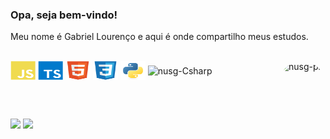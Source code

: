 ### Opa, seja bem-vindo! 
Meu nome é Gabriel Lourenço e aqui é onde compartilho meus estudos.

<div style="display: inline_block"><br>
  <img align="center" alt="nusg-Js" height="30" width="40" src="https://raw.githubusercontent.com/devicons/devicon/master/icons/javascript/javascript-plain.svg">
  <img align="center" alt="nusg-Ts" height="30" width="40" src="https://raw.githubusercontent.com/devicons/devicon/master/icons/typescript/typescript-plain.svg">
  <img align="center" alt="nusg-HTML" height="30" width="40" src="https://raw.githubusercontent.com/devicons/devicon/master/icons/html5/html5-original.svg">
  <img align="center" alt="nusg-CSS" height="30" width="40" src="https://raw.githubusercontent.com/devicons/devicon/master/icons/css3/css3-original.svg">
  <img align="center" alt="nusg-Python" height="30" width="40" src="https://raw.githubusercontent.com/devicons/devicon/master/icons/python/python-original.svg">
  <img align="center" alt="nusg-Csharp" height="30" width="40" img src="https://cdn.jsdelivr.net/gh/devicons/devicon/icons/angularjs/angularjs-original.svg" />
  <img align="right" alt="nusg-pic" height="150" style="border-radius:50px;" src="https://i.pinimg.com/736x/b4/f3/3c/b4f33c0905d83f0ca62e863090f0da24.jpg">
  
</div>


<br><br>
 
  <a href = "mailto:glourenco150@gmail.com"><img src="https://img.shields.io/badge/-Gmail-%23333?style=for-the-badge&logo=gmail&logoColor=white" target="_blank"></a>
  <a href="https://www.linkedin.com/in/gabriel-louren%C3%A7o-b50492212/" target="_blank"><img src="https://img.shields.io/badge/-LinkedIn-%230077B5?style=for-the-badge&logo=linkedin&logoColor=white" target="_blank"></a>
  

